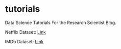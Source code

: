 # tutorials
Data Science Tutorials For the Research Scientist Blog. 

Netflix Dataset: [Link](https://www.kaggle.com/shivamb/netflix-shows)

IMDb Dataset: [Link](https://www.kaggle.com/stefanoleone992/imdb-extensive-dataset)
